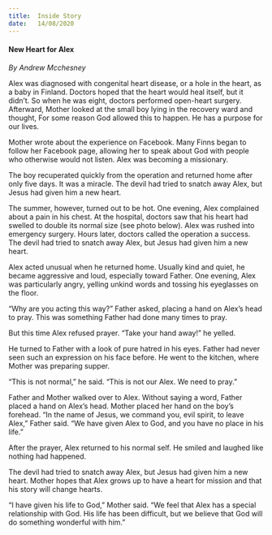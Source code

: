 ```yaml
---
title:  Inside Story
date:   14/08/2020
---
```


#### New Heart for Alex

_By Andrew Mcchesney_

Alex was diagnosed with congenital heart disease, or a hole in the heart, as a baby in Finland. Doctors hoped that the heart would heal itself, but it didn’t. So when he was eight, doctors performed open-heart surgery. Afterward, Mother looked at the small boy lying in the recovery ward and thought, For some reason God allowed this to happen. He has a purpose for our lives.

Mother wrote about the experience on Facebook. Many Finns began to follow her Facebook page, allowing her to speak about God with people who otherwise would not listen. Alex was becoming a missionary.

The boy recuperated quickly from the operation and returned home after only five days. It was a miracle. The devil had tried to snatch away Alex, but Jesus had given him a new heart.

The summer, however, turned out to be hot. One evening, Alex complained about a pain in his chest. At the hospital, doctors saw that his heart had swelled to double its normal size (see photo below). Alex was rushed into emergency surgery. Hours later, doctors called the operation a success. The devil had tried to snatch away Alex, but Jesus had given him a new heart.

Alex acted unusual when he returned home. Usually kind and quiet, he became aggressive and loud, especially toward Father. One evening, Alex was particularly angry, yelling unkind words and tossing his eyeglasses on the floor.

“Why are you acting this way?” Father asked, placing a hand on Alex’s head to pray. This was something Father had done many times to pray.

But this time Alex refused prayer. “Take your hand away!” he yelled.

He turned to Father with a look of pure hatred in his eyes. Father had never seen such an expression on his face before. He went to the kitchen, where Mother was preparing supper.

“This is not normal,” he said. “This is not our Alex. We need to pray.”

Father and Mother walked over to Alex. Without saying a word, Father placed a hand on Alex’s head. Mother placed her hand on the boy’s forehead. “In the name of Jesus, we command you, evil spirit, to leave Alex,” Father said. “We have given Alex to God, and you have no place in his life.”

After the prayer, Alex returned to his normal self. He smiled and laughed like nothing had happened.

The devil had tried to snatch away Alex, but Jesus had given him a new heart. Mother hopes that Alex grows up to have a heart for mission and that his story will change hearts.

“I have given his life to God,” Mother said. “We feel that Alex has a special relationship with God. His life has been difficult, but we believe that God will do something wonderful with him.”